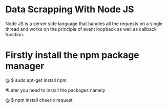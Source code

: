 Data Scrapping With Node JS
===========================
Node JS is a server side language that handles all the requests on a single thread and works on the principle of event loopback as well as callback
function.

Firstly install the npm package manager
=======================================
@ $ sudo apt-get install npm

#Later you need to install the packages namely

@ $ npm install cheerio request
